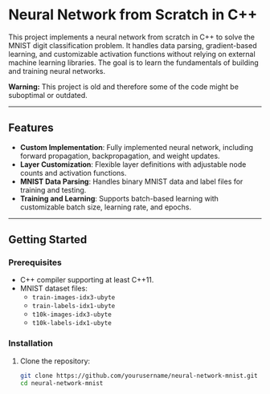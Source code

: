 # Neural Network from Scratch in C++

This project implements a neural network from scratch in C++ to solve the MNIST digit classification problem. It handles data parsing, gradient-based learning, and customizable activation functions without relying on external machine learning libraries. The goal is to learn the fundamentals of building and training neural networks.

**Warning:** This project is old and therefore some of the code might be suboptimal or outdated.

---

## Features
- **Custom Implementation**: Fully implemented neural network, including forward propagation, backpropagation, and weight updates.
- **Layer Customization**: Flexible layer definitions with adjustable node counts and activation functions.
- **MNIST Data Parsing**: Handles binary MNIST data and label files for training and testing.
- **Training and Learning**: Supports batch-based learning with customizable batch size, learning rate, and epochs.

---

## Getting Started

### Prerequisites
- C++ compiler supporting at least C++11.
- MNIST dataset files:
  - `train-images-idx3-ubyte`
  - `train-labels-idx1-ubyte`
  - `t10k-images-idx3-ubyte`
  - `t10k-labels-idx1-ubyte`

### Installation
1. Clone the repository:
   ```bash
   git clone https://github.com/yourusername/neural-network-mnist.git
   cd neural-network-mnist
